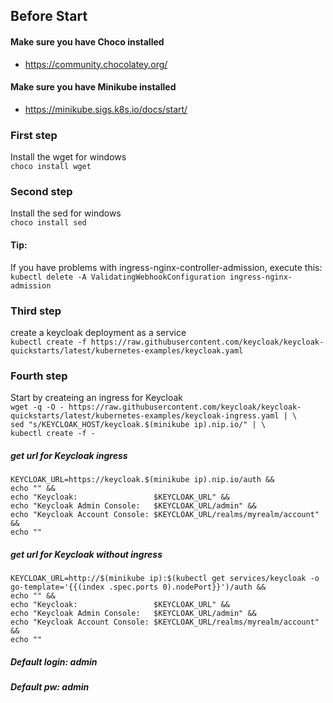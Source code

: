 ## Before Start
#### Make sure you have Choco installed
* https://community.chocolatey.org/
#### Make sure you have Minikube installed
* https://minikube.sigs.k8s.io/docs/start/

### First step
Install the wget for windows </br>
```choco install wget ```

### Second step
Install the sed for windows </br>
``` choco install sed ```

#### Tip:
If you have problems with ingress-nginx-controller-admission, execute this: </br>
``` kubectl delete -A ValidatingWebhookConfiguration ingress-nginx-admission ```

### Third step
create a keycloak deployment as a service </br>
```kubectl create -f https://raw.githubusercontent.com/keycloak/keycloak-quickstarts/latest/kubernetes-examples/keycloak.yaml```

### Fourth step
Start by createing an ingress for Keycloak </br>
``` wget -q -O - https://raw.githubusercontent.com/keycloak/keycloak-quickstarts/latest/kubernetes-examples/keycloak-ingress.yaml | \ ``` </br>
``` sed "s/KEYCLOAK_HOST/keycloak.$(minikube ip).nip.io/" | \ ``` </br>
``` kubectl create -f - ``` </br>

##### get url for Keycloak ingress </br>
``` KEYCLOAK_URL=https://keycloak.$(minikube ip).nip.io/auth && ``` </br>
``` echo "" && ``` </br>
``` echo "Keycloak:                 $KEYCLOAK_URL" && ``` </br>
``` echo "Keycloak Admin Console:   $KEYCLOAK_URL/admin" && ``` </br>
``` echo "Keycloak Account Console: $KEYCLOAK_URL/realms/myrealm/account" && ``` </br>
``` echo "" ```

##### get url for Keycloak without ingress 
```KEYCLOAK_URL=http://$(minikube ip):$(kubectl get services/keycloak -o go-template='{{(index .spec.ports 0).nodePort}}')/auth &&``` </br>
```echo "" &&``` </br>
```echo "Keycloak:                 $KEYCLOAK_URL" &&``` </br>
```echo "Keycloak Admin Console:   $KEYCLOAK_URL/admin" &&``` </br>
```echo "Keycloak Account Console: $KEYCLOAK_URL/realms/myrealm/account" &&``` </br>
```echo ""``` </br>

##### Default login: admin
##### Default pw: admin
